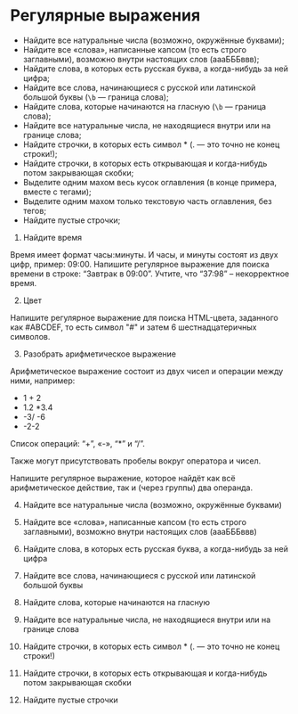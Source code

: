 # Регулярные выражения

* Найдите все натуральные числа (возможно, окружённые буквами);
* Найдите все «слова», написанные капсом (то есть строго заглавными), возможно внутри настоящих слов (аааБББввв);
* Найдите слова, в которых есть русская буква, а когда-нибудь за ней цифра;
* Найдите все слова, начинающиеся с русской или латинской большой буквы (``\b`` — граница слова);
* Найдите слова, которые начинаются на гласную (``\b`` — граница слова);
* Найдите все натуральные числа, не находящиеся внутри или на границе слова;
* Найдите строчки, в которых есть символ * (. — это точно не конец строки!);
* Найдите строчки, в которых есть открывающая и когда-нибудь потом закрывающая скобки;
* Выделите одним махом весь кусок оглавления (в конце примера, вместе с тегами);
* Выделите одним махом только текстовую часть оглавления, без тегов;
* Найдите пустые строчки;

1. Найдите время

Время имеет формат часы:минуты. И часы, и минуты состоят из двух цифр, пример: 09:00. Напишите регулярное выражение для поиска времени в строке: “Завтрак в 09:00”. Учтите, что “37:98” – некорректное время.

2. Цвет

Напишите регулярное выражение для поиска HTML-цвета, заданного как #ABCDEF, то есть символ "#" и затем 6 шестнадцатеричных символов.

3. Разобрать арифметическое выражение

Арифметическое выражение состоит из двух чисел и операции между ними, например:

* 1 + 2
* 1.2 *3.4
* -3/ -6
* -2-2

Список операций: “+”, «-», “*” и “/”.

Также могут присутствовать пробелы вокруг оператора и чисел.

Напишите регулярное выражение, которое найдёт как всё арифметическое действие, так и (через группы) два операнда.

4. Найдите все натуральные числа (возможно, окружённые буквами)

5. Найдите все «слова», написанные капсом (то есть строго заглавными), возможно внутри настоящих слов (аааБББввв)

6. Найдите слова, в которых есть русская буква, а когда-нибудь за ней цифра

7. Найдите все слова, начинающиеся с русской или латинской большой буквы

8. Найдите слова, которые начинаются на гласную

9. Найдите все натуральные числа, не находящиеся внутри или на границе слова

10. Найдите строчки, в которых есть символ * (. — это точно не конец строки!)

11. Найдите строчки, в которых есть открывающая и когда-нибудь потом закрывающая скобки

12. Найдите пустые строчки


